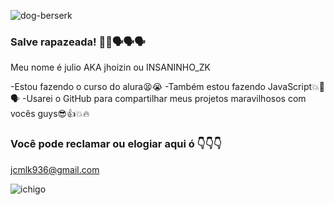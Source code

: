 ![dog-berserk](https://github.com/user-attachments/assets/0724668e-6319-406f-88c2-9a89d2c4fd1f)

### Salve rapazeada! 🤟💥🗣️🗣️🗣️
Meu nome é julio AKA jhoizin ou INSANINHO_ZK

-Estou fazendo o curso do alura😫😭
-Também estou fazendo JavaScript💥🚀🗣️
-Usarei o GitHub para compartilhar meus projetos maravilhosos com vocês guys😎👍💥🔥

### Você pode reclamar ou elogiar aqui ó 👇👇👇
jcmlk936@gmail.com



![ichigo](https://github.com/user-attachments/assets/a35b0e4e-4f0d-4036-bee0-0e5e6cf347ba)
